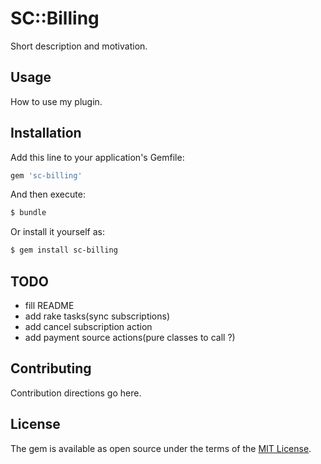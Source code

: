 # SC::Billing
Short description and motivation.

## Usage
How to use my plugin.

## Installation
Add this line to your application's Gemfile:

```ruby
gem 'sc-billing'
```

And then execute:
```bash
$ bundle
```

Or install it yourself as:
```bash
$ gem install sc-billing
```

## TODO

* fill README
* add rake tasks(sync subscriptions)
* add cancel subscription action
* add payment source actions(pure classes to call ?)

## Contributing
Contribution directions go here.

## License
The gem is available as open source under the terms of the [MIT License](https://opensource.org/licenses/MIT).
